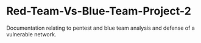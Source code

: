 # Red-Team-Vs-Blue-Team-Project-2
Documentation relating to pentest and blue team analysis and defense of a vulnerable network.
